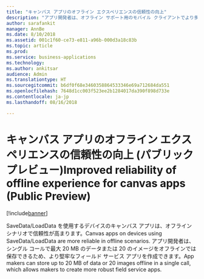 ```yaml
---
title: "キャンバス アプリのオフライン エクスペリエンスの信頼性の向上"
description: "アプリ開発者は、オフライン サポート用のモバイル クライアントでより多くのデータを保存できます"
author: sarafankit
manager: AnnBe
ms.date: 8/10/2018
ms.assetid: 001c1f60-ce73-e811-a96b-000d3a18c83b
ms.topic: article
ms.prod: 
ms.service: business-applications
ms.technology: 
ms.author: ankitsar
audience: Admin
ms.translationtype: HT
ms.sourcegitcommit: b6df0f68e3460358864533346e69a712684da551
ms.openlocfilehash: 7648d1cc003f523ee2b1284017da390f898d733e
ms.contentlocale: ja-jp
ms.lasthandoff: 08/16/2018

---
```

# <a name="improved-reliability-of-offline-experience-for-canvas-apps-public-preview"></a><span data-ttu-id="3bfea-103">キャンバス アプリのオフライン エクスペリエンスの信頼性の向上 (パブリック プレビュー)</span><span class="sxs-lookup"><span data-stu-id="3bfea-103">Improved reliability of offline experience for canvas apps (Public Preview)</span></span>


[!include[banner](../../includes/banner.md)]

<span data-ttu-id="3bfea-104">SaveData/LoadData を使用するデバイスのキャンバス アプリは、オフライン シナリオで信頼性が高まります。</span><span class="sxs-lookup"><span data-stu-id="3bfea-104">Canvas apps on devices using SaveData/LoadData are more reliable in offline scenarios.</span></span> <span data-ttu-id="3bfea-105">アプリ開発者は、シングル コールで最大 20 MB のデータまたは 20 のイメージをオフラインでは保存できるため、より堅牢なフィールド サービス アプリを作成できます。</span><span class="sxs-lookup"><span data-stu-id="3bfea-105">App makers can store up to 20 MB of data or 20 images offline in a single call, which allows makers to create more robust field service apps.</span></span>

